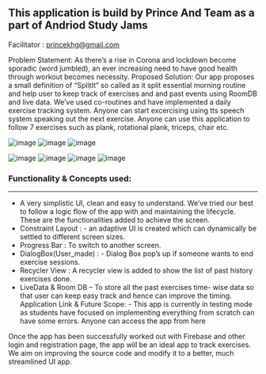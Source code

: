 ## This application is build by Prince And Team as a part of Andriod Study Jams
Facilitator : princekhg@gmail.com

Problem Statement: 
As there’s a rise in Corona and lockdown become sporadic (word jumbled), an ever increasing need to have good health through workout becomes necessity.
Proposed Solution:
Our app proposes a small definition of “SplitIt” so called as it split essential morning routine and help user to keep track of exercises and and past events using RoomDB and live data. We’ve used co-routines and have implemented a daily exercise tracking system. Anyone can start excercising using tts speech system speaking out the next exercise. Anyone can use this application to follow 7 exercises such as plank, rotational plank, triceps, chair etc.
     
![image](https://user-images.githubusercontent.com/70446767/148774588-fa413f1b-d6f1-4dc3-bd35-ed6c220b8c86.png)
![image](https://user-images.githubusercontent.com/70446767/148774667-88ce0789-7d10-46a7-805d-55d723179a03.png)
![image](https://user-images.githubusercontent.com/70446767/148774695-588e2c71-7263-4cdc-84eb-11af148152ac.png)

![image](https://user-images.githubusercontent.com/70446767/148774712-04e2155a-4557-4fec-8940-b897618f7837.png)
![image](https://user-images.githubusercontent.com/70446767/148774723-d28cc340-0f9e-4a98-89ad-b84c4fabe984.png)
![image](https://user-images.githubusercontent.com/70446767/148774735-39a95326-2663-49a1-a3bb-d95ec5beb95c.png)
![image](https://user-images.githubusercontent.com/70446767/148774753-47ac8127-9904-4308-a512-af14140b919b.png)

### Functionality & Concepts used:
---
*	A very simplistic UI, clean and easy to understand. We’ve tried our best to follow a logic flow of the app with and maintaining the lifecycle. These are the functionalities added to achieve the screen.
*	Constraint Layout : - an adaptive UI is created which can dynamically be settled to different screen sizes.
*	Progress Bar : To switch to another screen.
*	DialogBox(User_made) : - Dialog Box pop’s up if someone wants to end exercise sessions.
*	Recycler View : A recycler view is added to show the list of past history exercises done.
*	LiveData & Room DB – To store all the past exercises time- wise data so that user can keep easy track and hence can improve the timing.
Application Link & Future Scope: - 
This app is currently in testing mode as students have focused on implementing everything from scratch can have some errors. Anyone can access the app from here


Once the app has been successfully worked out with Firebase and other login and registration page, the app will be an ideal app to track exercises. We aim on improving the source code and modify it to a better, much streamlined UI app.
